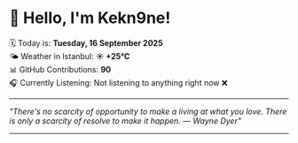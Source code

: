 # 👋 Hello, I'm Kekn9ne!

🗓️ Today is: **Tuesday, 16 September 2025**  
🌤️ Weather in Istanbul: **☀️   +25°C**  
📊 GitHub Contributions: **90**  
🎧 Currently Listening: Not listening to anything right now ❌

---

_"There's no scarcity of opportunity to make a living at what you love. There is only a scarcity of resolve to make it happen. — *Wayne Dyer*"_

---
